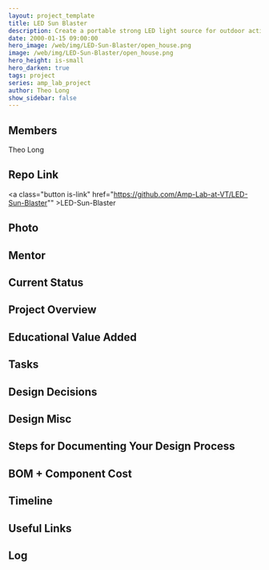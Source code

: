 ```yaml
---
layout: project_template
title: LED Sun Blaster
description: Create a portable strong LED light source for outdoor activity and other multi-purpose. Such light source can be used in camping, filming, offroading, illuminating jobsite and in even emergency situation.
date: 2000-01-15 09:00:00
hero_image: /web/img/LED-Sun-Blaster/open_house.png
image: /web/img/LED-Sun-Blaster/open_house.png
hero_height: is-small
hero_darken: true
tags: project
series: amp_lab_project
author: Theo Long
show_sidebar: false
---
```




## Members
Theo Long

## Repo Link
<a class="button is-link" href="https://github.com/Amp-Lab-at-VT/LED-Sun-Blaster"" >LED-Sun-Blaster</a>

## Photo

## Mentor

## Current Status

## Project Overview


## Educational Value Added


## Tasks

## Design Decisions

## Design Misc

## Steps for Documenting Your Design Process

## BOM + Component Cost

## Timeline

## Useful Links

## Log
            